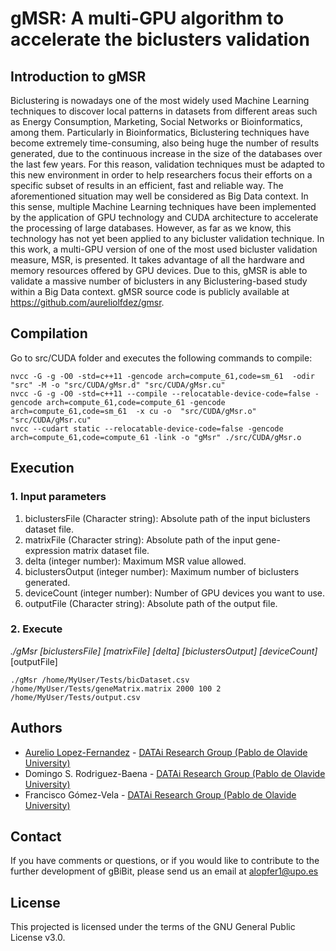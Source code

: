 # gMSR: A multi-GPU algorithm to accelerate the biclusters validation

## Introduction to gMSR

Biclustering is nowadays one of the most widely used Machine Learning techniques to discover local patterns in datasets from different areas such as Energy Consumption, Marketing, Social Networks or Bioinformatics, among them. Particularly in Bioinformatics, Biclustering techniques have become extremely time-consuming, also being huge the number of results generated, due to the continuous increase in the size of the databases over the last few years. For this reason, validation techniques must be adapted to this new environment in order to help researchers focus their efforts on a specific subset of results in an efficient, fast and reliable way. The aforementioned situation may well be considered as Big Data context. In this sense, multiple Machine Learning techniques have been implemented by the application of GPU technology and CUDA architecture to accelerate the processing of large databases. However, as far as we know, this technology has not yet been applied to any bicluster validation technique. In this work, a multi-GPU version of one of the most used bicluster validation measure, MSR, is presented. It takes advantage of all the hardware and memory resources offered by GPU devices. Due to this, gMSR is able to validate a massive number of biclusters in any Biclustering-based study within a Big Data context. gMSR source code is publicly available at https://github.com/aureliolfdez/gmsr.

## Compilation
Go to src/CUDA folder and executes the following commands to compile:
```
nvcc -G -g -O0 -std=c++11 -gencode arch=compute_61,code=sm_61  -odir "src" -M -o "src/CUDA/gMsr.d" "src/CUDA/gMsr.cu"
nvcc -G -g -O0 -std=c++11 --compile --relocatable-device-code=false -gencode arch=compute_61,code=compute_61 -gencode arch=compute_61,code=sm_61  -x cu -o  "src/CUDA/gMsr.o" "src/CUDA/gMsr.cu"
nvcc --cudart static --relocatable-device-code=false -gencode arch=compute_61,code=compute_61 -link -o "gMsr" ./src/CUDA/gMsr.o
```


## Execution
### 1. Input parameters
1. biclustersFile (Character string): Absolute path of the input biclusters dataset file.
2. matrixFile (Character string): Absolute path of the input gene-expression matrix dataset file.
3. delta (integer number): Maximum MSR value allowed.
4. biclustersOutput (integer number): Maximum number of biclusters generated.
5. deviceCount (integer number): Number of GPU devices you want to use.
2. outputFile (Character string): Absolute path of the output file.

### 2. Execute
_./gMsr [biclustersFile] [matrixFile] [delta] [biclustersOutput] [deviceCount]_[outputFile]

```
./gMsr /home/MyUser/Tests/bicDataset.csv /home/MyUser/Tests/geneMatrix.matrix 2000 100 2 /home/MyUser/Tests/output.csv
```

## Authors
* [Aurelio Lopez-Fernandez](mailto:alopfer1@upo.es) - [DATAi Research Group (Pablo de Olavide University)](http://www.upo.es/investigacion/datai)
* Domingo S. Rodriguez-Baena - [DATAi Research Group (Pablo de Olavide University)](http://www.upo.es/investigacion/datai)
* Francisco Gómez-Vela - [DATAi Research Group (Pablo de Olavide University)](http://www.upo.es/investigacion/datai)

## Contact
If you have comments or questions, or if you would like to contribute to the further development of gBiBit, please send us an email at alopfer1@upo.es

## License
This projected is licensed under the terms of the GNU General Public License v3.0.
